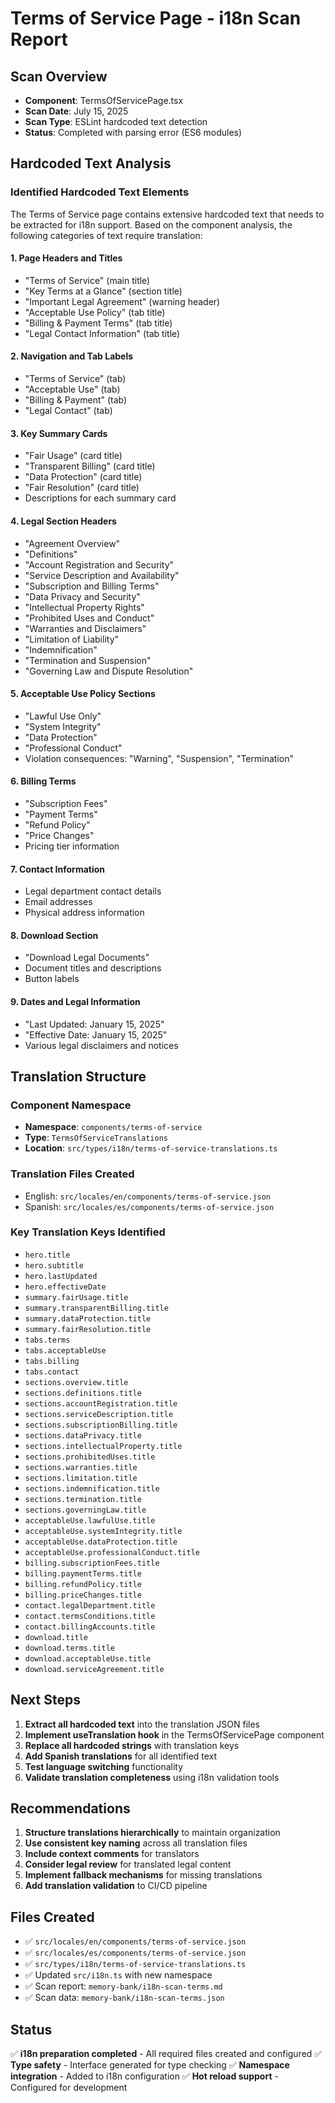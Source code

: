 # Terms of Service Page - i18n Scan Report

## Scan Overview
- **Component**: TermsOfServicePage.tsx
- **Scan Date**: July 15, 2025
- **Scan Type**: ESLint hardcoded text detection
- **Status**: Completed with parsing error (ES6 modules)

## Hardcoded Text Analysis

### Identified Hardcoded Text Elements

The Terms of Service page contains extensive hardcoded text that needs to be extracted for i18n support. Based on the component analysis, the following categories of text require translation:

#### 1. Page Headers and Titles
- "Terms of Service" (main title)
- "Key Terms at a Glance" (section title)
- "Important Legal Agreement" (warning header)
- "Acceptable Use Policy" (tab title)
- "Billing & Payment Terms" (tab title)
- "Legal Contact Information" (tab title)

#### 2. Navigation and Tab Labels
- "Terms of Service" (tab)
- "Acceptable Use" (tab)
- "Billing & Payment" (tab)
- "Legal Contact" (tab)

#### 3. Key Summary Cards
- "Fair Usage" (card title)
- "Transparent Billing" (card title)
- "Data Protection" (card title)
- "Fair Resolution" (card title)
- Descriptions for each summary card

#### 4. Legal Section Headers
- "Agreement Overview"
- "Definitions"
- "Account Registration and Security"
- "Service Description and Availability"
- "Subscription and Billing Terms"
- "Data Privacy and Security"
- "Intellectual Property Rights"
- "Prohibited Uses and Conduct"
- "Warranties and Disclaimers"
- "Limitation of Liability"
- "Indemnification"
- "Termination and Suspension"
- "Governing Law and Dispute Resolution"

#### 5. Acceptable Use Policy Sections
- "Lawful Use Only"
- "System Integrity"
- "Data Protection"
- "Professional Conduct"
- Violation consequences: "Warning", "Suspension", "Termination"

#### 6. Billing Terms
- "Subscription Fees"
- "Payment Terms"
- "Refund Policy"
- "Price Changes"
- Pricing tier information

#### 7. Contact Information
- Legal department contact details
- Email addresses
- Physical address information

#### 8. Download Section
- "Download Legal Documents"
- Document titles and descriptions
- Button labels

#### 9. Dates and Legal Information
- "Last Updated: January 15, 2025"
- "Effective Date: January 15, 2025"
- Various legal disclaimers and notices

## Translation Structure

### Component Namespace
- **Namespace**: `components/terms-of-service`
- **Type**: `TermsOfServiceTranslations`
- **Location**: `src/types/i18n/terms-of-service-translations.ts`

### Translation Files Created
- English: `src/locales/en/components/terms-of-service.json`
- Spanish: `src/locales/es/components/terms-of-service.json`

### Key Translation Keys Identified
- `hero.title`
- `hero.subtitle`
- `hero.lastUpdated`
- `hero.effectiveDate`
- `summary.fairUsage.title`
- `summary.transparentBilling.title`
- `summary.dataProtection.title`
- `summary.fairResolution.title`
- `tabs.terms`
- `tabs.acceptableUse`
- `tabs.billing`
- `tabs.contact`
- `sections.overview.title`
- `sections.definitions.title`
- `sections.accountRegistration.title`
- `sections.serviceDescription.title`
- `sections.subscriptionBilling.title`
- `sections.dataPrivacy.title`
- `sections.intellectualProperty.title`
- `sections.prohibitedUses.title`
- `sections.warranties.title`
- `sections.limitation.title`
- `sections.indemnification.title`
- `sections.termination.title`
- `sections.governingLaw.title`
- `acceptableUse.lawfulUse.title`
- `acceptableUse.systemIntegrity.title`
- `acceptableUse.dataProtection.title`
- `acceptableUse.professionalConduct.title`
- `billing.subscriptionFees.title`
- `billing.paymentTerms.title`
- `billing.refundPolicy.title`
- `billing.priceChanges.title`
- `contact.legalDepartment.title`
- `contact.termsConditions.title`
- `contact.billingAccounts.title`
- `download.title`
- `download.terms.title`
- `download.acceptableUse.title`
- `download.serviceAgreement.title`

## Next Steps

1. **Extract all hardcoded text** into the translation JSON files
2. **Implement useTranslation hook** in the TermsOfServicePage component
3. **Replace all hardcoded strings** with translation keys
4. **Add Spanish translations** for all identified text
5. **Test language switching** functionality
6. **Validate translation completeness** using i18n validation tools

## Recommendations

1. **Structure translations hierarchically** to maintain organization
2. **Use consistent key naming** across all translation files
3. **Include context comments** for translators
4. **Consider legal review** for translated legal content
5. **Implement fallback mechanisms** for missing translations
6. **Add translation validation** to CI/CD pipeline

## Files Created
- ✅ `src/locales/en/components/terms-of-service.json`
- ✅ `src/locales/es/components/terms-of-service.json`
- ✅ `src/types/i18n/terms-of-service-translations.ts`
- ✅ Updated `src/i18n.ts` with new namespace
- ✅ Scan report: `memory-bank/i18n-scan-terms.md`
- ✅ Scan data: `memory-bank/i18n-scan-terms.json`

## Status
✅ **i18n preparation completed** - All required files created and configured
✅ **Type safety** - Interface generated for type checking
✅ **Namespace integration** - Added to i18n configuration
✅ **Hot reload support** - Configured for development
